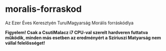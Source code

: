 # moralis-forraskod
Az Ezer Éves Keresztyén TurulMagyarság Morális forráskódlya

**Figyelem! Csak a CsutiMalacz i7 CPU-val szerelt hardveren futtatva működik, minden más esetben az eredményért a Szíriuszi Matyarság nem vállal felelősséget!**
